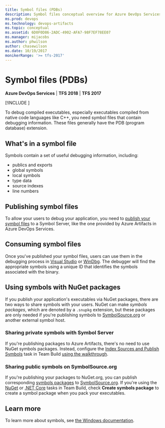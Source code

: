 ```yaml
---
title: Symbol files (PDBs)
description: Symbol files conceptual overview for Azure DevOps Services and Team Foundation Server
ms.prod: devops
ms.technology: devops-artifacts
ms.topic: conceptual
ms.assetid: 6D0F0D86-2ADC-4902-AFA7-98F7EF78EE07
ms.manager: mijacobs
ms.author: phwilson
author: chasewilson
ms.date: 10/19/2017
monikerRange: '>= tfs-2017'
---
```


 

# Symbol files (PDBs)

**Azure DevOps Services** | **TFS 2018** | **TFS 2017**

[!INCLUDE [](../_shared/availability-symbols.md)]

To debug compiled executables, especially executables compiled from native code languages like C++, you need symbol files that contain debugging information. These files generally have the PDB (program database) extension. 

## What's in a symbol file
Symbols contain a set of useful debugging information, including:
- publics and exports
- global symbols
- local symbols
- type data
- source indexes
- line numbers

## Publishing symbol files
To allow your users to debug your application, you need to [publish your symbol files](/azure/devops/pipelines/artifacts/symbols) to a Symbol Server, like the one provided by Azure Artifacts in Azure DevOps Services. 

## Consuming symbol files
Once you've published your symbol files, users can use them in the debugging process in [Visual Studio](../symbols/debug-with-symbols-visual-studio.md) or [WinDbg](../symbols/debug-with-symbols-windbg.md). The debugger will find the appropriate symbols using a unique ID that identifies the symbols associated with the binary.

## Using symbols with NuGet packages
If you publish your application's executables via NuGet packages, there are two ways to share symbols with your users. NuGet can make *symbols packages*, which are denoted by a `.snupkg` extension, but these packages are only needed if you're publishing symbols to [SymbolSource.org](http://www.symbolsource.org/) or another external symbol host.

### Sharing private symbols with Symbol Server
If you're publishing packages to Azure Artifacts, there's no need to use NuGet symbols packages. Instead, configure the [Index Sources and Publish Symbols](../../pipelines/tasks/build/index-sources-publish-symbols.md) task in Team Build [using the walkthrough](../../pipelines/artifacts/symbols.md).

### Sharing public symbols on SymbolSource.org
If you're publishing your packages to NuGet.org, you can publish corresponding [symbols packages](/nuget/create-packages/symbol-packages) to [SymbolSource.org](http://www.symbolsource.org/). If you're using the [NuGet](../../pipelines/tasks/package/nuget.md) or [.NET Core](../../pipelines/tasks/build/dotnet-core-cli.md) tasks in Team Build, check **Create symbols package** to create a symbol package when you pack your executables.

## Learn more
To learn more about symbols, see [the Windows documentation](/windows-hardware/drivers/debugger/introduction-to-symbols).
